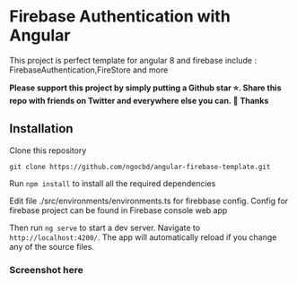 # Firebase Authentication with Angular

This project is perfect template for angular 8 and firebase include : FirebaseAuthentication,FireStore and more 


**Please support this project by simply putting a Github star ⭐. Share this repo with friends on Twitter and everywhere else you can. 🙏 Thanks**

## Installation

Clone this repository 

`git clone https://github.com/ngocbd/angular-firebase-template.git`

Run `npm install` to install all the required dependencies

Edit file ./src/environments/environments.ts for firebbase config. Config for firebase project can be found in Firebase console web app


Then run `ng serve` to start a dev server.
Navigate to `http://localhost:4200/`. The app will automatically reload if you change any of the source files.


### Screenshot here
